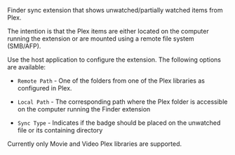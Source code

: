 Finder sync extension that shows unwatched/partially watched items from Plex.

The intention is that the Plex items are either located on the computer running
the extension or are mounted using a remote file system (SMB/AFP).

Use the host application to configure the extension. The following options are
available:

* `Remote Path` - One of the folders from one of the Plex libraries as
    configured in Plex.

* `Local Path` - The corresponding path where the Plex folder is accessible on
    the computer running the Finder extension

* `Sync Type` - Indicates if the badge should be placed on the unwatched file or
    its containing directory

Currently only Movie and Video Plex libraries are supported.
